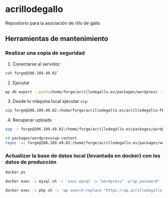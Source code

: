 # acrillodegallo

Repositorio para la asociación de rillo de gallo

## Herramientas de mantenimiento

### Realizar una copia de seguridad

1. Conectarse al servidor:

```bash
ssh forge@206.189.49.82`
```

2. Ejecutar

```bash
wp db export --path=/home/forge/acrillodegallo.es/packages/wordpress --allow-root
```

3. Desde tu máquina local ejecutar `scp`:

```bash
scp forge@206.189.49.82:/home/forge/acrillodegallo.es/acrillodegallo-FECHA_CREADA.sql ~/acrillodegallo-FECHA_CREADA.sql

```

4. Recuperar uploads

```bash
scp -r forge@206.189.49.82:/home/forge/acrillodegallo.es/packages/wordpress/wp-content/uploads uploads

cd packages/wordpress/wp-content
rsync -az forge@206.189.49.82:/home/forge/acrillodegallo.es/packages/wordpress/wp-content/uploads/ uploads
```

### Actualizar la base de datos local (levantada en docker) con los datos de producción

```bash
docker ps

docker exec -i mysql sh -c 'exec mysql -u "wordpress" -p"wp_password" --database=wordpress' < backups/LAST_BACKUP.sql

docker exec -i php sh -c 'wp search-replace "https://wp.acrillodegallo.es" "http://localhost" --allow-root'
```
